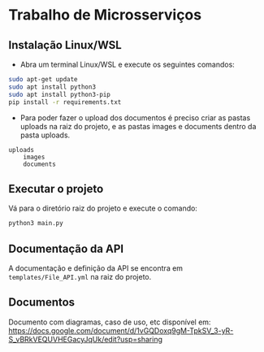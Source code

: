 # Trabalho de Microsserviços

## Instalação Linux/WSL

* Abra um terminal Linux/WSL e execute os seguintes comandos:

```bash
sudo apt-get update
sudo apt install python3
sudo apt install python3-pip
pip install -r requirements.txt
```

* Para poder fazer o upload dos documentos é preciso criar as pastas uploads na raiz do projeto, e as pastas images e documents dentro da pasta uploads.

```terminal
uploads
    images
    documents
```

## Executar o projeto

Vá para o diretório raiz do projeto e execute o comando:

```bash
python3 main.py
```

## Documentação da API

A documentação e definição da API se encontra em `templates/File_API.yml` na raiz do projeto.

## Documentos

Documento com diagramas, caso de uso, etc disponível em: https://docs.google.com/document/d/1vGQDoxq9gM-TpkSV_3-yR-S_vBRkVEQUVHEGacyJqUk/edit?usp=sharing
